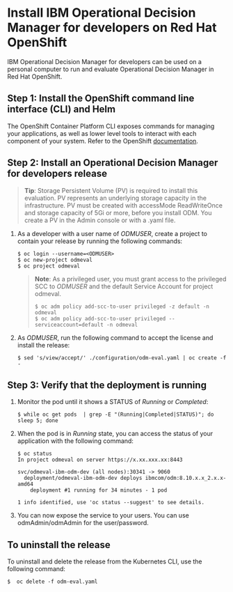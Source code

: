 # Install IBM Operational Decision Manager for developers on Red Hat OpenShift

IBM Operational Decision Manager for developers can be used on a personal computer to run and evaluate Operational Decision Manager in Red Hat OpenShift.

## Step 1: Install the OpenShift command line interface (CLI) and Helm

The OpenShift Container Platform CLI exposes commands for managing your applications, as well as lower level tools to interact with each component of your system. Refer to the OpenShift [documentation](https://docs.openshift.com/container-platform/3.11/cli_reference/get_started_cli.html).

## Step 2: Install an Operational Decision Manager for developers release

> **Tip**: Storage Persistent Volume (PV) is required to install this evaluation. PV represents an underlying storage capacity in the infrastructure. PV must be created with accessMode ReadWriteOnce and storage capacity of 5Gi or more, before you install ODM. You create a PV in the Admin console or with a .yaml file.

1. As a developer with a user name of *ODMUSER*, create a project to contain your release by running the following commands:

   ```console
   $ oc login --username=<ODMUSER>
   $ oc new-project odmeval
   $ oc project odmeval
   ```

   > **Note**: As a privileged user, you must grant access to the privileged SCC to *ODMUSER* and the default Service Account for project odmeval.
   >  ```console
   >  $ oc adm policy add-scc-to-user privileged -z default -n odmeval
   >  $ oc adm policy add-scc-to-user privileged --serviceaccount=default -n odmeval
   >  ```

2. As *ODMUSER*, run the following command to accept the license and install the release:

   ```console
   $ sed 's/view/accept/' ./configuration/odm-eval.yaml | oc create -f -
   ```

## Step 3: Verify that the deployment is running

1. Monitor the pod until it shows a STATUS of *Running* or *Completed*:

   ```console
   $ while oc get pods  | grep -E "(Running|Completed|STATUS)"; do sleep 5; done
   ```

2. When the pod is in *Running* state, you can access the status of your application with the following command:

   ```console
   $ oc status
   In project odmeval on server https://x.xx.xxx.xx:8443

   svc/odmeval-ibm-odm-dev (all nodes):30341 -> 9060
     deployment/odmeval-ibm-odm-dev deploys ibmcom/odm:8.10.x.x_2.x.x-amd64
       deployment #1 running for 34 minutes - 1 pod

   1 info identified, use 'oc status --suggest' to see details.
   ```

3. You can now expose the service to your users. You can use odmAdmin/odmAdmin for the user/password.

## To uninstall the release

To uninstall and delete the release from the Kubernetes CLI, use the following command:

```console
$  oc delete -f odm-eval.yaml
```
